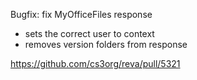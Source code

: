 Bugfix: fix MyOfficeFiles response

- sets the correct user to context
- removes version folders from response

https://github.com/cs3org/reva/pull/5321
